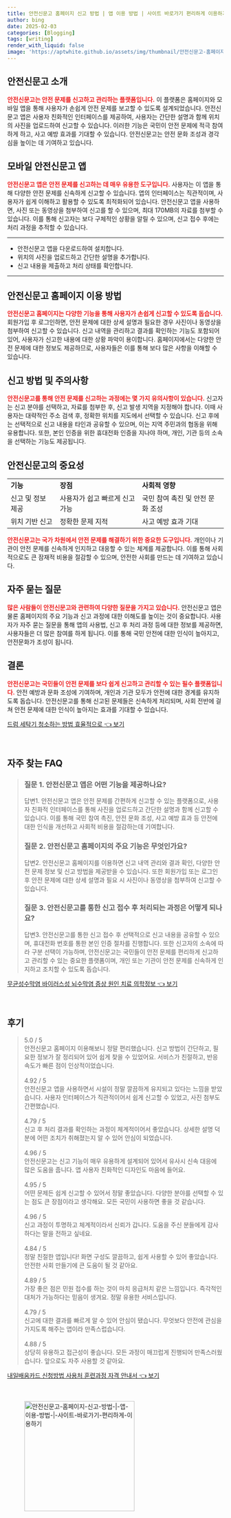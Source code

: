 ```yaml
---
title: 안전신문고 홈페이지 신고 방법 | 앱 이용 방법 | 사이트 바로가기 편리하게 이용하기
author: bing
date: 2025-02-03
categories: [Blogging]
tags: [writing]
render_with_liquid: false
image: 'https://aptwhite.github.io/assets/img/thumbnail/안전신문고-홈페이지-신고-방법-|-앱-이용-방법-|-사이트-바로가기-편리하게-이용하기.webp'
---
```



<h2 id='안전신문고 소개'>안전신문고 소개</h2>

<p><b><span style="color: #ee2323;">안전신문고는 안전 문제를 신고하고 관리하는 플랫폼입니다.</span></b> 이 플랫폼은 홈페이지와 모바일 앱을 통해 사용자가 손쉽게 안전 문제를 보고할 수 있도록 설계되었습니다. 안전신문고 앱은 사용자 친화적인 인터페이스를 제공하여, 사용자는 간단한 설명과 함께 위치의 사진을 업로드하여 신고할 수 있습니다. 이러한 기능은 국민이 안전 문제에 적극 참여하게 하고, 사고 예방 효과를 기대할 수 있습니다. 안전신문고는 안전 문화 조성과 경각심을 높이는 데 기여하고 있습니다.</p>

<h2 id='모바일 안전신문고 앱'>모바일 안전신문고 앱</h2>

<p><b><span style="color: #ee2323;">안전신문고 앱은 안전 문제를 신고하는 데 매우 유용한 도구입니다.</span></b> 사용자는 이 앱을 통해 다양한 안전 문제를 신속하게 신고할 수 있습니다. 앱의 인터페이스는 직관적이며, 사용자가 쉽게 이해하고 활용할 수 있도록 최적화되어 있습니다. 안전신문고 앱을 사용하면, 사진 또는 동영상을 첨부하여 신고를 할 수 있으며, 최대 170MB의 자료를 첨부할 수 있습니다. 이를 통해 신고자는 보다 구체적인 상황을 알릴 수 있으며, 신고 접수 후에는 처리 과정을 추적할 수 있습니다.</p>

<hr />

<ul>
    <li>안전신문고 앱을 다운로드하여 설치합니다.</li>
    <li>위치의 사진을 업로드하고 간단한 설명을 추가합니다.</li>
    <li>신고 내용을 제출하고 처리 상태를 확인합니다.</li>
</ul>

<hr />

<h2 id='안전신문고 홈페이지 이용 방법'>안전신문고 홈페이지 이용 방법</h2>

<p><b><span style="color: #ee2323;">안전신문고 홈페이지는 다양한 기능을 통해 사용자가 손쉽게 신고할 수 있도록 돕습니다.</span></b> 회원가입 후 로그인하면, 안전 문제에 대한 상세 설명과 필요한 경우 사진이나 동영상을 첨부하여 신고할 수 있습니다. 신고 내역을 관리하고 결과를 확인하는 기능도 포함되어 있어, 사용자가 신고한 내용에 대한 상황 파악이 용이합니다. 홈페이지에서는 다양한 안전 문제에 대한 정보도 제공하므로, 사용자들은 이를 통해 보다 많은 사항을 이해할 수 있습니다.</p>

<h2 id='신고 방법 및 주의사항'>신고 방법 및 주의사항</h2>

<p><b><span style="color: #ee2323;">안전신문고를 통해 안전 문제를 신고하는 과정에는 몇 가지 유의사항이 있습니다.</span></b> 신고자는 신고 분야를 선택하고, 자료를 첨부한 후, 신고 발생 지역을 지정해야 합니다. 이때 사용자는 대략적인 주소 검색 후, 정확한 위치를 지도에서 선택할 수 있습니다. 신고 후에는 선택적으로 신고 내용을 타인과 공유할 수 있으며, 이는 지역 주민과의 협동을 위해 유용합니다. 또한, 본인 인증을 위한 휴대전화 인증을 지나야 하며, 개인, 기관 등의 소속을 선택하는 기능도 제공됩니다.</p>

<h2 id='안전신문고의 중요성'>안전신문고의 중요성</h2>

<table>
    <tr>
        <td><b>기능</b></td>
        <td><b>장점</b></td>
        <td><b>사회적 영향</b></td>
    </tr>
    <tr>
        <td>신고 및 정보 제공</td>
        <td>사용자가 쉽고 빠르게 신고 가능</td>
        <td>국민 참여 촉진 및 안전 문화 조성</td>
    </tr>
    <tr>
        <td>위치 기반 신고</td>
        <td>정확한 문제 지적</td>
        <td>사고 예방 효과 기대</td>
    </tr>
</table>

<p><b><span style="color: #ee2323;">안전신문고는 국가 차원에서 안전 문제를 해결하기 위한 중요한 도구입니다.</span></b> 개인이나 기관이 안전 문제를 신속하게 인지하고 대응할 수 있는 체계를 제공합니다. 이를 통해 사회적으로도 큰 잠재적 비용을 절감할 수 있으며, 안전한 사회를 만드는 데 기여하고 있습니다.</p>

<h2 id='자주 묻는 질문'>자주 묻는 질문</h2>

<p><b><span style="color: #ee2323;">많은 사람들이 안전신문고와 관련하여 다양한 질문을 가지고 있습니다.</span></b> 안전신문고 앱은 물론 홈페이지의 주요 기능과 신고 과정에 대한 이해도를 높이는 것이 중요합니다. 사용자가 자주 묻는 질문을 통해 앱의 사용법, 신고 후 처리 과정 등에 대한 정보를 제공하면, 사용자들은 더 많은 참여를 하게 됩니다. 이를 통해 국민 안전에 대한 인식이 높아지고, 안전문화가 조성이 됩니다.</p>

<h2 id='결론'>결론</h2>

<p><b><span style="color: #ee2323;">안전신문고는 국민들이 안전 문제를 보다 쉽게 신고하고 관리할 수 있는 필수 플랫폼입니다.</span></b> 안전 예방과 문화 조성에 기여하며, 개인과 기관 모두가 안전에 대한 경계를 유지하도록 돕습니다. 안전신문고를 통해 신고된 문제들은 신속하게 처리되며, 사회 전반에 걸쳐 안전 문제에 대한 인식이 높아지는 효과를 기대할 수 있습니다.</p>


<p><a class="click-button" title="드럼 세탁기 청소하는 방법 효율적으로" href="https://aptwhite.github.io/posts/%EB%93%9C%EB%9F%BC-%EC%84%B8%ED%83%81%EA%B8%B0-%EC%B2%AD%EC%86%8C%ED%95%98%EB%8A%94-%EB%B0%A9%EB%B2%95-%ED%9A%A8%EC%9C%A8%EC%A0%81%EC%9C%BC%EB%A1%9C/" rel="dofollow">드럼 세탁기 청소하는 방법 효율적으로 👈 보기</a></p><br>
<h2 id='자주_찾는_FAQ'>자주 찾는 FAQ</h2>
<div itemscope="" itemtype="https://schema.org/FAQPage"> 
<blockquote> 
<div itemscope="" itemprop="mainEntity" itemtype="https://schema.org/Question"> 
<h3 itemprop="name">질문 1. 안전신문고 앱은 어떤 기능을 제공하나요?</h3> 
<div itemscope="" itemprop="acceptedAnswer" itemtype="https://schema.org/Answer"> 
<span itemprop="text"> 
<p>답변1. 안전신문고 앱은 안전 문제를 간편하게 신고할 수 있는 플랫폼으로, 사용자 친화적 인터페이스를 통해 사진을 업로드하고 간단한 설명과 함께 신고할 수 있습니다. 이를 통해 국민 참여 촉진, 안전 문화 조성, 사고 예방 효과 등 안전에 대한 인식을 개선하고 사회적 비용을 절감하는데 기여합니다.</p> 
</span> 
</div> 
</div> 
<div itemscope="" itemprop="mainEntity" itemtype="https://schema.org/Question"> 
<h3 itemprop="name">질문 2. 안전신문고 홈페이지의 주요 기능은 무엇인가요?</h3> 
<div itemscope="" itemprop="acceptedAnswer" itemtype="https://schema.org/Answer"> 
<span itemprop="text"> 
<p>답변2. 안전신문고 홈페이지를 이용하면 신고 내역 관리와 결과 확인, 다양한 안전 문제 정보 및 신고 방법을 제공받을 수 있습니다. 또한 회원가입 또는 로그인 후 안전 문제에 대한 상세 설명과 필요 시 사진이나 동영상을 첨부하여 신고할 수 있습니다.</p> 
</span> 
</div> 
</div> 
<div itemscope="" itemprop="mainEntity" itemtype="https://schema.org/Question"> 
<h3 itemprop="name">질문 3. 안전신문고를 통한 신고 접수 후 처리되는 과정은 어떻게 되나요?</h3> 
<div itemscope="" itemprop="acceptedAnswer" itemtype="https://schema.org/Answer"> 
<span itemprop="text"> 
<p>답변3. 안전신문고를 통한 신고 접수 후 선택적으로 신고 내용을 공유할 수 있으며, 휴대전화 번호를 통한 본인 인증 절차를 진행합니다. 또한 신고자의 소속에 따라 구분 선택이 가능하며, 안전신문고는 국민들이 안전 문제를 편리하게 신고하고 관리할 수 있는 중요한 플랫폼이며, 개인 또는 기관이 안전 문제를 신속하게 인지하고 조치할 수 있도록 돕습니다.</p> 
</span> 
</div> 
</div> 
</blockquote> 
</div>
<p><a class="click-button" title="무균성수막염 바이러스성 뇌수막염 증상 원인 치료 의학정보" href="https://aptwhite.github.io/posts/%EB%AC%B4%EA%B7%A0%EC%84%B1%EC%88%98%EB%A7%89%EC%97%BC-%EB%B0%94%EC%9D%B4%EB%9F%AC%EC%8A%A4%EC%84%B1-%EB%87%8C%EC%88%98%EB%A7%89%EC%97%BC-%EC%A6%9D%EC%83%81-%EC%9B%90%EC%9D%B8-%EC%B9%98%EB%A3%8C-%EC%9D%98%ED%95%99%EC%A0%95%EB%B3%B4/" rel="dofollow">무균성수막염 바이러스성 뇌수막염 증상 원인 치료 의학정보 👈 보기</a></p><br>
<h2 id='후기'>후기</h2>
<div itemscope itemtype="https://schema.org/Product">
  <blockquote>
  <div itemprop="review" itemscope itemtype="https://schema.org/Review">
      <div itemprop="reviewRating" itemscope itemtype="https://schema.org/Rating"> <span itemprop="ratingValue">5.0</span> / <span itemprop="bestRating">5</span> </div>
      <span itemprop="reviewBody">안전신문고 홈페이지 이용해보니 정말 편리했습니다. 신고 방법이 간단하고, 필요한 정보가 잘 정리되어 있어 쉽게 찾을 수 있었어요. 서비스가 친절하고, 반응 속도가 빠른 점이 인상적이었습니다.</span>
  </div>
  <br>
  <div itemprop="review" itemscope itemtype="https://schema.org/Review">
      <div itemprop="reviewRating" itemscope itemtype="https://schema.org/Rating"> <span itemprop="ratingValue">4.92</span> / <span itemprop="bestRating">5</span> </div>
      <span itemprop="reviewBody">안전신문고 앱을 사용하면서 시설이 정말 깔끔하게 유지되고 있다는 느낌을 받았습니다. 사용자 인터페이스가 직관적이어서 쉽게 신고할 수 있었고, 사진 첨부도 간편했습니다.</span>
  </div>
  <br>
  <div itemprop="review" itemscope itemtype="https://schema.org/Review">
      <div itemprop="reviewRating" itemscope itemtype="https://schema.org/Rating"> <span itemprop="ratingValue">4.79</span> / <span itemprop="bestRating">5</span> </div>
      <span itemprop="reviewBody">신고 후 처리 결과를 확인하는 과정이 체계적이어서 좋았습니다. 상세한 설명 덕분에 어떤 조치가 취해졌는지 알 수 있어 안심이 되었습니다.</span>
  </div>
  <br>
  <div itemprop="review" itemscope itemtype="https://schema.org/Review">
      <div itemprop="reviewRating" itemscope itemtype="https://schema.org/Rating"> <span itemprop="ratingValue">4.96</span> / <span itemprop="bestRating">5</span> </div>
      <span itemprop="reviewBody">안전신문고는 신고 기능이 매우 유용하게 설계되어 있어서 유사시 신속 대응에 많은 도움을 줍니다. 앱 사용자 친화적인 디자인도 마음에 들어요.</span>
  </div>
  <br>
  <div itemprop="review" itemscope itemtype="https://schema.org/Review">
      <div itemprop="reviewRating" itemscope itemtype="https://schema.org/Rating"> <span itemprop="ratingValue">4.95</span> / <span itemprop="bestRating">5</span> </div>
      <span itemprop="reviewBody">어떤 문제든 쉽게 신고할 수 있어서 정말 좋았습니다. 다양한 분야를 선택할 수 있는 점도 큰 장점이라고 생각해요. 모든 국민이 사용하면 좋을 것 같습니다.</span>
  </div>
  <br>
  <div itemprop="review" itemscope itemtype="https://schema.org/Review">
      <div itemprop="reviewRating" itemscope itemtype="https://schema.org/Rating"> <span itemprop="ratingValue">4.96</span> / <span itemprop="bestRating">5</span> </div>
      <span itemprop="reviewBody">신고 과정이 투명하고 체계적이라서 신뢰가 갑니다. 도움을 주신 분들에게 감사하다는 말을 전하고 싶네요.</span>
  </div>
  <br>
  <div itemprop="review" itemscope itemtype="https://schema.org/Review">
      <div itemprop="reviewRating" itemscope itemtype="https://schema.org/Rating"> <span itemprop="ratingValue">4.84</span> / <span itemprop="bestRating">5</span> </div>
      <span itemprop="reviewBody">정말 친절한 앱입니다! 화면 구성도 깔끔하고, 쉽게 사용할 수 있어 좋았습니다. 안전한 사회 만들기에 큰 도움이 될 것 같아요.</span>
  </div>
  <br>
  <div itemprop="review" itemscope itemtype="https://schema.org/Review">
      <div itemprop="reviewRating" itemscope itemtype="https://schema.org/Rating"> <span itemprop="ratingValue">4.89</span> / <span itemprop="bestRating">5</span> </div>
      <span itemprop="reviewBody">가장 좋은 점은 민원 접수를 하는 것이 마치 응급처치 같은 느낌입니다. 즉각적인 대처가 가능하다는 믿음이 생겨요. 정말 유용한 서비스입니다.</span>
  </div>
  <br>
  <div itemprop="review" itemscope itemtype="https://schema.org/Review">
      <div itemprop="reviewRating" itemscope itemtype="https://schema.org/Rating"> <span itemprop="ratingValue">4.79</span> / <span itemprop="bestRating">5</span> </div>
      <span itemprop="reviewBody">신고에 대한 결과를 빠르게 알 수 있어 안심이 됐습니다. 무엇보다 안전에 관심을 가지도록 해주는 앱이라 만족스럽습니다.</span>
  </div>
  <br>
  <div itemprop="review" itemscope itemtype="https://schema.org/Review">
      <div itemprop="reviewRating" itemscope itemtype="https://schema.org/Rating"> <span itemprop="ratingValue">4.88</span> / <span itemprop="bestRating">5</span> </div>
      <span itemprop="reviewBody">상당히 유용하고 접근성이 좋습니다. 모든 과정이 매끄럽게 진행되어 만족스러웠습니다. 앞으로도 자주 사용할 것 같아요.</span>
  </div>
  </blockquote>
</div>
<p><a class="click-button" title="내일배움카드 신청방법 사용처 훈련과정 자격 안내서" href="https://aptwhite.github.io/posts/%EB%82%B4%EC%9D%BC%EB%B0%B0%EC%9B%80%EC%B9%B4%EB%93%9C-%EC%8B%A0%EC%B2%AD%EB%B0%A9%EB%B2%95-%EC%82%AC%EC%9A%A9%EC%B2%98-%ED%9B%88%EB%A0%A8%EA%B3%BC%EC%A0%95-%EC%9E%90%EA%B2%A9-%EC%95%88%EB%82%B4%EC%84%9C/" rel="dofollow">내일배움카드 신청방법 사용처 훈련과정 자격 안내서 👈 보기</a></p><br>
<figure class="image"><img src="https://aptwhite.github.io/assets/img/thumbnail/안전신문고-홈페이지-신고-방법-|-앱-이용-방법-|-사이트-바로가기-편리하게-이용하기.webp" alt="안전신문고-홈페이지-신고-방법-|-앱-이용-방법-|-사이트-바로가기-편리하게-이용하기" width="256" height="256"></figure>